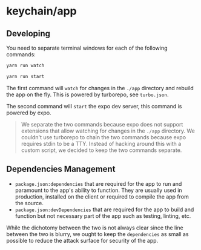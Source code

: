 # keychain/app

## Developing

You need to separate terminal windows for each of the following commands:

```bash
yarn run watch
```

```bash
yarn run start
```

The first command will `watch` for changes in the `./app` directory and rebuild the app on the fly.
This is powered by turborepo, see `turbo.json`.

The second command will `start` the expo dev server, this command is powered by expo.

> We separate the two commands because expo does not support extensions that allow watching for changes in the `./app`
> directory. We couldn't use turborepo to chain the two commands because expo requires stdin to be a TTY.
> Instead of hacking around this with a custom script, we decided to keep the two commands separate.

## Dependencies Management

- `package.json:dependencies` that are required for the app to run and paramount to the app's ability to function. They
  are usually used in production, installed on the client or required to compile the app from the source.
- `package.json:devDependencies` that are required for the app to build and function but not necessary part of the app
  such as testing, linting, etc.

While the dichotomy between the two is not always clear since the line between the two is blurry, we ought to keep the
`dependencies` as small as possible to reduce the attack surface for security of the app.
